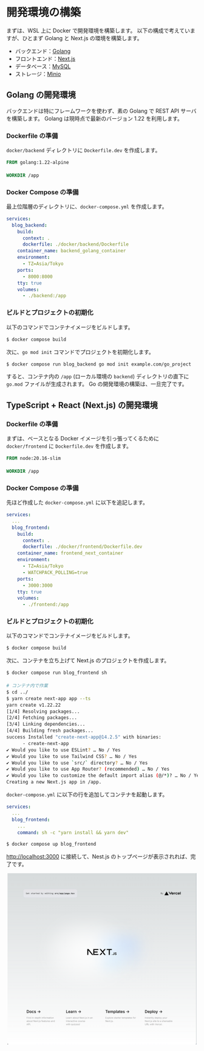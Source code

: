 # 開発環境の構築
まずは、WSL 上に Docker で開発環境を構築します。
以下の構成で考えていますが、ひとまず Golang と Next.js の環境を構築します。

- バックエンド：[Golang](https://go.dev/)
- フロントエンド：[Next.js](https://nextjs.org/)
- データベース：[MySQL](https://www.mysql.com/jp/)
- ストレージ：[Minio](https://min.io/)

## Golang の開発環境
バックエンドは特にフレームワークを使わず、素の Golang で REST API サーバを構築します。
Golang は現時点で最新のバージョン 1.22 を利用します。

### Dockerfile の準備
```docker/backend``` ディレクトリに ```Dockerfile.dev``` を作成します。

```dockerfile
FROM golang:1.22-alpine

WORKDIR /app
```

### Docker Compose の準備
最上位階層のディレクトリに、```docker-compose.yml``` を作成します。

```yml
services:
  blog_backend:
    build:
      context: .
      dockerfile: ./docker/backend/Dockerfile
    container_name: backend_golang_container
    environment:
      - TZ=Asia/Tokyo
    ports:
      - 8000:8000
    tty: true
    volumes:
      - ./backend:/app
```

### ビルドとプロジェクトの初期化
以下のコマンドでコンテナイメージをビルドします。

```bash
$ docker compose build
```

次に、```go mod init``` コマンドでプロジェクトを初期化します。

```bash
$ docker compose run blog_backend go mod init example.com/go_project
```

すると、コンテナ内の ```/app``` (ローカル環境の ```backend```) ディレクトリの直下に ```go.mod``` ファイルが生成されます。
Go の開発環境の構築は、一旦完了です。

## TypeScript + React (Next.js) の開発環境
### Dockerfile の準備
まずは、ベースとなる Docker イメージを引っ張ってくるために ```docker/frontend``` に ```Dockerfile.dev``` を作成します。

```dockerfile
FROM node:20.16-slim

WORKDIR /app
```

### Docker Compose の準備
先ほど作成した ```docker-compose.yml``` に以下を追記します。

```yml
services:
  ...
  blog_frontend:
    build:
      context: .
      dockerfile: ./docker/frontend/Dockerfile.dev
    container_name: frontend_next_container
    environment:
      - TZ=Asia/Tokyo
      - WATCHPACK_POLLING=true
    ports:
      - 3000:3000
    tty: true
    volumes:
      - ./frontend:/app
```

### ビルドとプロジェクトの初期化
以下のコマンドでコンテナイメージをビルドします。

```bash
$ docker compose build
```

次に、コンテナを立ち上げて Next.js のプロジェクトを作成します。

```bash
$ docker compose run blog_frontend sh

# コンテナ内で作業
$ cd ../
$ yarn create next-app app --ts
yarn create v1.22.22
[1/4] Resolving packages...
[2/4] Fetching packages...
[3/4] Linking dependencies...
[4/4] Building fresh packages...
success Installed "create-next-app@14.2.5" with binaries:
      - create-next-app
✔ Would you like to use ESLint? … No / Yes
✔ Would you like to use Tailwind CSS? … No / Yes
✔ Would you like to use `src/` directory? … No / Yes
✔ Would you like to use App Router? (recommended) … No / Yes
✔ Would you like to customize the default import alias (@/*)? … No / Yes
Creating a new Next.js app in /app.
```

```docker-compose.yml``` に以下の行を追加してコンテナを起動します。

```yaml
services:
  ...
  blog_frontend:
    ...
    command: sh -c "yarn install && yarn dev"
```

```bash
$ docker compose up blog_frontend
```

[http://localhost:3000](http://localhost:3000) に接続して、Nest.js のトップページが表示されれば、完了です。

<div align="center">
    <img src="./images/nextjs_top.png" height=450 title="Next.js のトップページ">
</div>